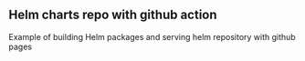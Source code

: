 ## Helm charts repo with github action 

Example of building Helm packages and serving helm repository with github pages 
